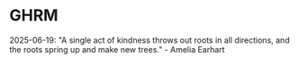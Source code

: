 # GHRM

2025-06-19: "A single act of kindness throws out roots in all directions, and the roots spring up and make new trees." - Amelia Earhart